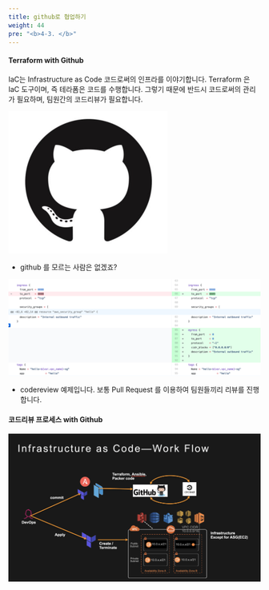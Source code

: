 ```yaml
---
title: github로 협업하기
weight: 44
pre: "<b>4-3. </b>"
---
```


#### Terraform with Github
IaC는 Infrastructure as Code 코드로써의 인프라를 이야기합니다.
Terraform 은 IaC 도구이며, 즉 테라폼은 코드를 수행합니다.
그렇기 때문에 반드시 코드로써의 관리가 필요하며, 팀원간의 코드리뷰가 필요합니다.


![github](images/github_logo.png)
* github 를 모르는 사람은 없겠죠?


![codereview](images/codereview.png)
* codereview 예제입니다. 보통 Pull Request 를 이용하여 팀원들끼리 리뷰를 진행합니다. 

#### 코드리뷰 프로세스 with Github
![workflow](images/terraform-workflow.png)
